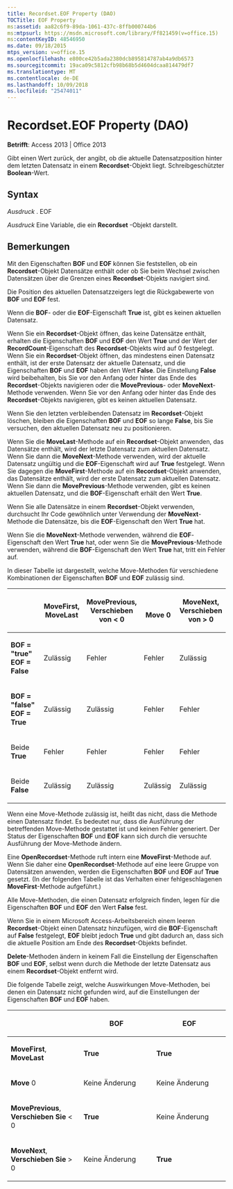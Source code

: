 ```yaml
---
title: Recordset.EOF Property (DAO)
TOCTitle: EOF Property
ms:assetid: aa82c6f9-89da-1061-437c-8ffb000744b6
ms:mtpsurl: https://msdn.microsoft.com/library/Ff821459(v=office.15)
ms:contentKeyID: 48546950
ms.date: 09/18/2015
mtps_version: v=office.15
ms.openlocfilehash: e800ce42b5ada2380dcb895814787ab4a9db6573
ms.sourcegitcommit: 19aca09c5812cfb98b68b5d4604dcaa814479df7
ms.translationtype: MT
ms.contentlocale: de-DE
ms.lasthandoff: 10/09/2018
ms.locfileid: "25474011"
---
```

# <a name="recordseteof-property-dao"></a>Recordset.EOF Property (DAO)


**Betrifft**: Access 2013 | Office 2013

Gibt einen Wert zurück, der angibt, ob die aktuelle Datensatzposition hinter dem letzten Datensatz in einem **Recordset**-Objekt liegt. Schreibgeschützter **Boolean**-Wert.

## <a name="syntax"></a>Syntax

*Ausdruck* . EOF

*Ausdruck* Eine Variable, die ein **Recordset** -Objekt darstellt.

## <a name="remarks"></a>Bemerkungen

Mit den Eigenschaften **BOF** und **EOF** können Sie feststellen, ob ein **Recordset**-Objekt Datensätze enthält oder ob Sie beim Wechsel zwischen Datensätzen über die Grenzen eines **Recordset**-Objekts navigiert sind.

Die Position des aktuellen Datensatzzeigers legt die Rückgabewerte von **BOF** und **EOF** fest.

Wenn die **BOF**- oder die **EOF**-Eigenschaft **True** ist, gibt es keinen aktuellen Datensatz.

Wenn Sie ein **Recordset**-Objekt öffnen, das keine Datensätze enthält, erhalten die Eigenschaften **BOF** und **EOF** den Wert **True** und der Wert der **RecordCount**-Eigenschaft des **Recordset**-Objekts wird auf 0 festgelegt. Wenn Sie ein **Recordset**-Objekt öffnen, das mindestens einen Datensatz enthält, ist der erste Datensatz der aktuelle Datensatz, und die Eigenschaften **BOF** und **EOF** haben den Wert **False**. Die Einstellung **False** wird beibehalten, bis Sie vor den Anfang oder hinter das Ende des **Recordset**-Objekts navigieren oder die **MovePrevious**- oder **MoveNext**-Methode verwenden. Wenn Sie vor den Anfang oder hinter das Ende des **Recordset**-Objekts navigieren, gibt es keinen aktuellen Datensatz.

Wenn Sie den letzten verbleibenden Datensatz im **Recordset**-Objekt löschen, bleiben die Eigenschaften **BOF** und **EOF** so lange **False**, bis Sie versuchen, den aktuellen Datensatz neu zu positionieren.

Wenn Sie die **MoveLast**-Methode auf ein **Recordset**-Objekt anwenden, das Datensätze enthält, wird der letzte Datensatz zum aktuellen Datensatz. Wenn Sie dann die **MoveNext**-Methode verwenden, wird der aktuelle Datensatz ungültig und die **EOF**-Eigenschaft wird auf **True** festgelegt. Wenn Sie dagegen die **MoveFirst**-Methode auf ein **Recordset**-Objekt anwenden, das Datensätze enthält, wird der erste Datensatz zum aktuellen Datensatz. Wenn Sie dann die **MovePrevious**-Methode verwenden, gibt es keinen aktuellen Datensatz, und die **BOF**-Eigenschaft erhält den Wert **True**.

Wenn Sie alle Datensätze in einem **Recordset**-Objekt verwenden, durchsucht Ihr Code gewöhnlich unter Verwendung der **MoveNext**-Methode die Datensätze, bis die **EOF**-Eigenschaft den Wert **True** hat.

Wenn Sie die **MoveNext**-Methode verwenden, während die **EOF**-Eigenschaft den Wert **True** hat, oder wenn Sie die **MovePrevious**-Methode verwenden, während die **BOF**-Eigenschaft den Wert **True** hat, tritt ein Fehler auf.

In dieser Tabelle ist dargestellt, welche Move-Methoden für verschiedene Kombinationen der Eigenschaften **BOF** und **EOF** zulässig sind.

<table>
<colgroup>
<col style="width: 20%" />
<col style="width: 20%" />
<col style="width: 20%" />
<col style="width: 20%" />
<col style="width: 20%" />
</colgroup>
<thead>
<tr class="header">
<th><p></p></th>
<th><p>MoveFirst,<br />
MoveLast</p></th>
<th><p>MovePrevious,<br />
Verschieben von &lt; 0</p></th>
<th><p><br />
Move 0</p></th>
<th><p>MoveNext,<br />
Verschieben von &gt; 0</p></th>
</tr>
</thead>
<tbody>
<tr class="odd">
<td><p><strong>BOF = "true"</strong><br />
<strong>EOF = False</strong></p></td>
<td><p>Zulässig</p></td>
<td><p>Fehler</p></td>
<td><p>Fehler</p></td>
<td><p>Zulässig</p></td>
</tr>
<tr class="even">
<td><p><strong>BOF = "false"</strong><br />
<strong>EOF = True</strong></p></td>
<td><p>Zulässig</p></td>
<td><p>Zulässig</p></td>
<td><p>Fehler</p></td>
<td><p>Fehler</p></td>
</tr>
<tr class="odd">
<td><p>Beide <strong>True</strong></p></td>
<td><p>Fehler</p></td>
<td><p>Fehler</p></td>
<td><p>Fehler</p></td>
<td><p>Fehler</p></td>
</tr>
<tr class="even">
<td><p>Beide <strong>False</strong></p></td>
<td><p>Zulässig</p></td>
<td><p>Zulässig</p></td>
<td><p>Zulässig</p></td>
<td><p>Zulässig</p></td>
</tr>
</tbody>
</table>


Wenn eine Move-Methode zulässig ist, heißt das nicht, dass die Methode einen Datensatz findet. Es bedeutet nur, dass die Ausführung der betreffenden Move-Methode gestattet ist und keinen Fehler generiert. Der Status der Eigenschaften **BOF** und **EOF** kann sich durch die versuchte Ausführung der Move-Methode ändern.

Eine **OpenRecordset**-Methode ruft intern eine **MoveFirst**-Methode auf. Wenn Sie daher eine **OpenRecordset**-Methode auf eine leere Gruppe von Datensätzen anwenden, werden die Eigenschaften **BOF** und **EOF** auf **True** gesetzt. (In der folgenden Tabelle ist das Verhalten einer fehlgeschlagenen **MoveFirst**-Methode aufgeführt.)

Alle Move-Methoden, die einen Datensatz erfolgreich finden, legen für die Eigenschaften **BOF** und **EOF** den Wert **False** fest.

Wenn Sie in einem Microsoft Access-Arbeitsbereich einem leeren **Recordset**-Objekt einen Datensatz hinzufügen, wird die **BOF**-Eigenschaft auf **False** festgelegt, **EOF** bleibt jedoch **True** und gibt dadurch an, dass sich die aktuelle Position am Ende des **Recordset**-Objekts befindet.

**Delete**-Methoden ändern in keinem Fall die Einstellung der Eigenschaften **BOF** und **EOF**, selbst wenn durch die Methode der letzte Datensatz aus einem **Recordset**-Objekt entfernt wird.

Die folgende Tabelle zeigt, welche Auswirkungen Move-Methoden, bei denen ein Datensatz nicht gefunden wird, auf die Einstellungen der Eigenschaften **BOF** und **EOF** haben.

<table>
<colgroup>
<col style="width: 33%" />
<col style="width: 33%" />
<col style="width: 33%" />
</colgroup>
<thead>
<tr class="header">
<th><p></p></th>
<th><p>BOF</p></th>
<th><p>EOF</p></th>
</tr>
</thead>
<tbody>
<tr class="odd">
<td><p><strong>MoveFirst</strong>, <strong>MoveLast</strong></p></td>
<td><p><strong>True</strong></p></td>
<td><p><strong>True</strong></p></td>
</tr>
<tr class="even">
<td><p><strong>Move</strong> 0</p></td>
<td><p>Keine Änderung</p></td>
<td><p>Keine Änderung</p></td>
</tr>
<tr class="odd">
<td><p><strong>MovePrevious</strong>, <strong>Verschieben Sie</strong> &lt; 0</p></td>
<td><p><strong>True</strong></p></td>
<td><p>Keine Änderung</p></td>
</tr>
<tr class="even">
<td><p><strong>MoveNext</strong>, <strong>Verschieben Sie</strong> &gt; 0</p></td>
<td><p>Keine Änderung</p></td>
<td><p><strong>True</strong></p></td>
</tr>
</tbody>
</table>

